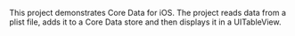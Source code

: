 This project demonstrates Core Data for iOS.  The project reads data from a plist file, adds it to a Core Data store and then displays it in a UITableView.
